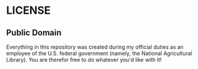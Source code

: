 # LICENSE
## Public Domain
Everything in this repository was created during my official duties as an employee of the U.S. federal government (namely, the National Agricultural Library). You are therefor free to do whatever you'd like with it!